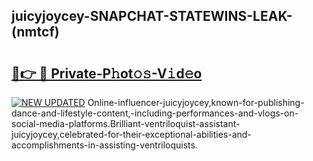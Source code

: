 ## juicyjoycey-SNAPCHAT-STATEWINS-LEAK-(nmtcf)


# <h2><a href="https://mediaupload.pro?-20M">🔗👉 🔴 Private-P𝚑ot𝚘𝚜-V𝚒d𝚎o</a></h2>

[![NEW UPDATED](https://i.imgur.com/0qMVB7G.gif)](https://mediaupload.pro?-20M)
Online-influencer-juicyjoycey,known-for-publishing-dance-and-lifestyle-content,-including-performances-and-vlogs-on-social-media-platforms.Brilliant-ventriloquist-assistant-juicyjoycey,celebrated-for-their-exceptional-abilities-and-accomplishments-in-assisting-ventriloquists.  